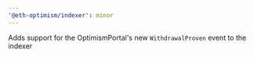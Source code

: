 ```yaml
---
'@eth-optimism/indexer': minor
---
```


Adds support for the OptimismPortal's new `WithdrawalProven` event to the indexer
